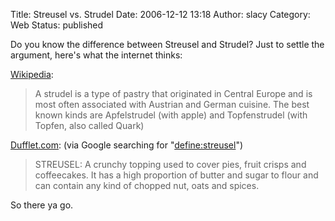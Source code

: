 Title: Streusel vs. Strudel
Date: 2006-12-12 13:18
Author: slacy
Category: Web
Status: published

Do you know the difference between Streusel and Strudel? Just to settle
the argument, here's what the internet thinks:

[Wikipedia](http://en.wikipedia.org/wiki/Strudel):

> A strudel is a type of pastry that originated in Central Europe and is
> most often associated with Austrian and German cuisine. The best known
> kinds are Apfelstrudel (with apple) and Topfenstrudel (with Topfen,
> also called Quark)

[Dufflet.com](http://dufflet.com): (via Google searching for
"[define:streusel](http://www.google.com/search?hl=en&lr=&q=define%3Astreusel+&btnG=Search)")

> STREUSEL: A crunchy topping used to cover pies, fruit crisps and
> coffeecakes. It has a high proportion of butter and sugar to flour and
> can contain any kind of chopped nut, oats and spices.

So there ya go.
